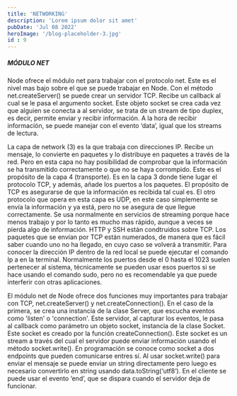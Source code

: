 ```yaml
---
title: 'NETWORKING'
description: 'Lorem ipsum dolor sit amet'
pubDate: 'Jul 08 2022'
heroImage: '/blog-placeholder-3.jpg'
id : 9
---
```



##### MÓDULO NET
Node ofrece el módulo net para trabajar con el protocolo net. Este es el nivel mas bajo sobre el que se puede trabajar en Node. Con el método net.createServer() se puede crear un servidor TCP. Recibe un callback al cual se le pasa el argumento socket. Este objeto socket se crea cada vez que alguien se conecta a al servidor, se trata de un stream de tipo duplex, es decir, permite enviar y recibir información. A la hora de recibir información, se puede manejar con el evento ‘data’, igual que los streams de lectura.

La capa de network (3) es la que trabaja con direcciones IP. Recibe un mensaje, lo convierte en paquetes y lo distribuye en paquetes a través de la red. Pero en esta capa no hay posibilidad de comprobar que la información se ha transmitido correctamente o que no se haya corrompido. Este es el propósito de la capa 4 (transporte). Es en la capa 3 donde tiene lugar el protocolo TCP, y además, añade los puertos a los paquetes. El propósito de TCP es asegurarse de que la información es recibida tal cual es. El otro protocolo que opera en esta capa es UDP, en este caso simplemente se envía la información y ya está, pero no se asegura de que llegue correctamente. Se usa normalmente en servicios de streaming porque hace menos trabajo y por lo tanto es mucho mas rápido, aunque a veces se pierda algo de información. HTTP y SSH están condtruidos sobre TCP. Los paquetes que se envían por TCP están numerados, de manera que es fácil saber cuando uno no ha llegado, en cuyo caso se volverá a transmitir. Para conocer la dirección IP dentro de la red local se puede ejecutar el comando Ip a en la terminal. Normalmente los puertos desde el 0 hasta el 1023 suelen pertenecer al sistema, técnicamente se pueden usar esos puertos si se hace usando el comando sudo, pero no es recomendable ya que puede interferir con otras aplicaciones.

El módulo net de Node ofrece dos funciones muy importantes para trabajar con TCP, net.createServer() y net.createConnection(). En el caso de la primera, se crea una instancia de la clase Server, que escucha eventos como 'listen' o 'connection'. Este servidor, al capturar los eventos, le pasa al callback como parámetro un objeto socket, instancia de la clase Socket. Este socket es creado por la función createConnection(). Este socket es un stream a través del cual el servidor puede enviar información usando el método socket.write(). En programación se conoce como socket a dos endpoints que pueden comunicarse entres sí. Al usar socket.write() para enviar el mensaje se puede enviar un string directamente pero luego es necesario convertirlo en string usando data.toString(‘utf8’). En el cliente se puede usar el evento ‘end’, que se dispara cuando el servidor deja de funcionar.